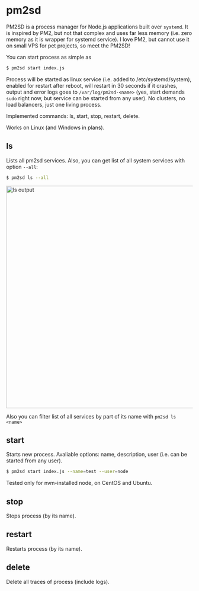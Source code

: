 # pm2sd
PM2SD is a process manager for Node.js applications built over `systemd`. It is inspired by PM2, but not that complex and uses far less memory (i.e. zero memory as it is wrapper for systemd service). I love PM2, but cannot use it on small VPS for pet projects, so meet the PM2SD!

You can start process as simple as

```bash
$ pm2sd start index.js
```

Process will be started as linux service (i.e. added to /etc/systemd/system), enabled for restart after reboot, will restart in 30 seconds if it crashes, output and error logs goes to `/var/log/pm2sd-<name>` (yes, start demands `sudo` right now, but service can be started from any user). No clusters, no load balancers, just one living process.

Implemented commands: ls, start, stop, restart, delete.

Works on Linux (and Windows in plans).

## ls

Lists all pm2sd services. Also, you can get list of all system services with option `--all`:

```bash
$ pm2sd ls --all
```

<img width=600px src="https://raw.githubusercontent.com/artemdudkin/pm2sd/main/doc/ls.png" alt="ls output">

Also you can filter list of all services by part of its name with `pm2sd ls <name>`

## start

Starts new process. Avaliable options: name, description, user (i.e. can be started from any user). 

```bash
$ pm2sd start index.js --name=test --user=node
```
Tested only for nvm-installed node, on CentOS and Ubuntu.

## stop

Stops process (by its name).

## restart

Restarts process (by its name).

## delete

Delete all traces of process (include logs).

